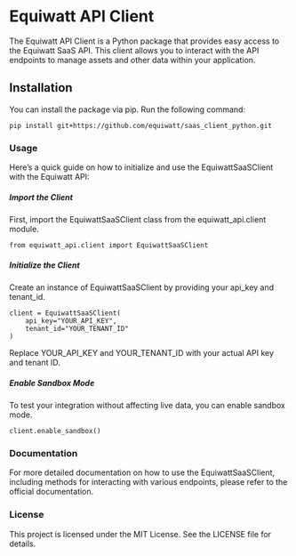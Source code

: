# Equiwatt API Client
The Equiwatt API Client is a Python package that provides easy access to the Equiwatt SaaS API. This client allows you to interact with the API endpoints to manage assets and other data within your application.

## Installation
You can install the package via pip. Run the following command:

```
pip install git+https://github.com/equiwatt/saas_client_python.git

```
### Usage

Here’s a quick guide on how to initialize and use the EquiwattSaaSClient with the Equiwatt API:

##### Import the Client
First, import the EquiwattSaaSClient class from the equiwatt_api.client module.

```
from equiwatt_api.client import EquiwattSaaSClient
```

##### Initialize the Client
Create an instance of EquiwattSaaSClient by providing your api_key and tenant_id.

```
client = EquiwattSaaSClient(
    api_key="YOUR_API_KEY",
    tenant_id="YOUR_TENANT_ID"
)
```

Replace YOUR_API_KEY and YOUR_TENANT_ID with your actual API key and tenant ID.

##### Enable Sandbox Mode
To test your integration without affecting live data, you can enable sandbox mode.

```
client.enable_sandbox()

```


### Documentation
For more detailed documentation on how to use the EquiwattSaaSClient, including methods for interacting with various endpoints, please refer to the official documentation.


### License
This project is licensed under the MIT License. See the LICENSE file for details.